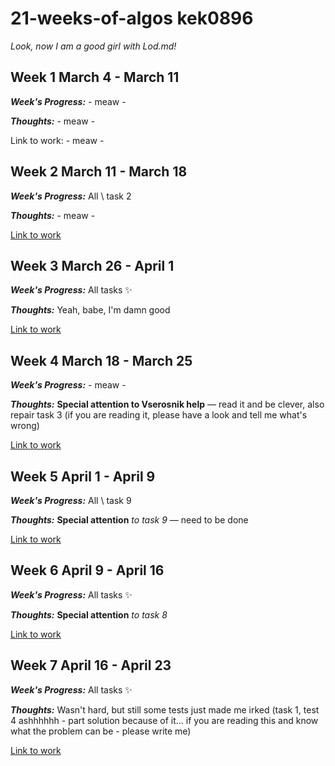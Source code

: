 # 21-weeks-of-algos kek0896

*Look, now I am a good girl with Lod.md!*

## Week 1 March 4 - March 11

***Week's Progress:*** - meaw -

***Thoughts:*** - meaw -

Link to work: - meaw -

## Week 2 March 11 - March 18

***Week's Progress:*** All \ task 2

***Thoughts:*** - meaw -

[Link to work](https://github.com/pskliff/21-weeks-of-algos/tree/master/kek0896/Week-2)  

## Week 3 March 26 - April 1

***Week's Progress:*** All tasks ✨

***Thoughts:*** Yeah, babe, I'm damn good

[Link to work](https://github.com/pskliff/21-weeks-of-algos/tree/master/kek0896/Week-3)  

## Week 4 March 18 - March 25

***Week's Progress:*** - meaw -

***Thoughts:*** **Special attention to Vserosnik help** — read it and be clever, 
also repair task 3 (if you are reading it, please have a look and tell me what's wrong)

[Link to work](https://github.com/pskliff/21-weeks-of-algos/tree/master/kek0896/Week-4)  

## Week 5 April 1 - April 9

***Week's Progress:*** All \ task 9

***Thoughts:*** **Special attention**  *to task 9* — need to be done

[Link to work](https://github.com/pskliff/21-weeks-of-algos/tree/master/kek0896/Week-5)  

## Week 6 April 9 - April 16 

***Week's Progress:*** All tasks ✨

***Thoughts:***  **Special attention**  *to task 8*

[Link to work](https://github.com/pskliff/21-weeks-of-algos/tree/master/kek0896/Week-6)  

## Week 7 April 16 - April 23 

***Week's Progress:*** All tasks ✨

***Thoughts:***  Wasn't hard, but still some tests just made me irked 
(task 1, test 4 ashhhhhh - part solution because of it... if you are reading this and know what the problem can be -
please write me)

[Link to work](https://github.com/pskliff/21-weeks-of-algos/tree/master/kek0896/Week-7)  
